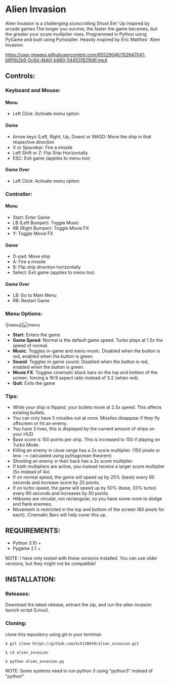 # Alien Invasion

Alien Invasion is a challenging sicescrolling Shoot Em' Up inspired by arcade games.The longer you survive, the faster the game becomes, but the greater your score multiplier rises. Programmed in Python using PyGame and built using PyInstaller. Heavily inspired by Eric Matthes' Alien Invasion.




https://user-images.githubusercontent.com/85529046/152647041-b6f0b2b9-0c6d-4bb0-b980-54453182fb8f.mp4






## <b>Controls:</b>

### Keyboard and Mouse:

#### Menu 
- Left Click: Activate menu option 

#### Game
- Arrow keys (Left, Right, Up, Down) or WASD: Move the ship in that respective direction
- X or Spacebar: Fire a missile
- Left Shift or Z: Flip Ship Horizontally
- ESC: Exit game (applies to menu too)

#### Game Over
- Left Click: Activate menu option

### Controller:

#### Menu
- Start: Enter Game
- LB (Left Bumper): Toggle Music
- RB (Right Bumper): Toggle Movie FX
- Y: Toggle Movie FX

#### Game
- D-pad: Move ship
- A: Fire a missile
- B: Flip ship direction horizontally
- Select: Exit game (applies to menu too)

#### Game Over
- LB: Go to Main Menu
- RB: Restart Game


### <b>Menu Options:</b>
![menu](![menu](https://user-images.githubusercontent.com/85529046/152646746-f338293e-800c-4258-9b09-8d802ab49a4b.png)



- **Start**: Enters the game 
- **Game Speed**: Normal is the default game speed. Turbo plays at 1.5x the speed of normal.
- **Music**: Toggles in-game and menu music. Disabled when the button is red, enabled when the button is green.
- **Sound**: Toggles in-game sound. Disabled when the button is red, enabled when the button is green.
- **Movie FX**: Toggles cinematic black bars on the top and bottom of the screen, forcing a 16:9 aspect ratio instead of 3:2 (when red).
- **Quit**: Exits the game

### <b>Tips:</b>

- While your ship is flipped, your bullets move at 2.5x speed. This affects existing bullets.
- You can only have 5 missiles out at once. Missiles disappear if they fly offscreen or hit an enemy.
- You have 3 lives, this is displayed by the current amount of ships on your HUD
- Base score is 100 points per ship. This is increased to 150 if playing on Turbo Mode. 
- Killing an enemy in close range has a 2x score multiplier. (150 pixels or less --> calculated using pythagorean theorem) 
- Shooting an enemy in their back has a 2x score multiplier.
- If both multipliers are active, you instead receive a larger score multiplier (5x instead of 4x)
- If on normal speed, the game will speed up by 25% (base) every 90 seconds and increase score by 25 points.
- If on turbo speed, the game will speed up by 50% (base, 33% turbo) every 90 seconds and increases by 50 points.
- Hitboxes are circular, not rectangular, so you have some room to dodge and flank enemies.
- Movement is restricted in the top and bottom of the screen (60 pixels for each). Cinematic Bars will help cover this up.


## <b>REQUIREMENTS:</b> 

- Python 3.10 +
- Pygame 2.1 + 

NOTE: I have only tested with these versions installed. You can use older versions, but they might not be compatible! 

## <b>INSTALLATION:</b>

### Releases:

Download the latest release, extract the zip, and run the alien invasion launch script (Linux). 

### Cloning:

clone this repository using git in your terminal:

```
$ git clone https://github.com/kck130030/alien_invasion.git

$ cd alien_invasion

$ python alien_invasion.py

```
NOTE: Some systems need to run python 3 using "python3" instead of "python"


